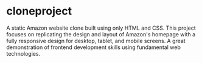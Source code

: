 # cloneproject
A static Amazon website clone built using only HTML and CSS. This project focuses on replicating the design and layout of Amazon's homepage with a fully responsive design for desktop, tablet, and mobile screens. A great demonstration of frontend development skills using fundamental web technologies.
